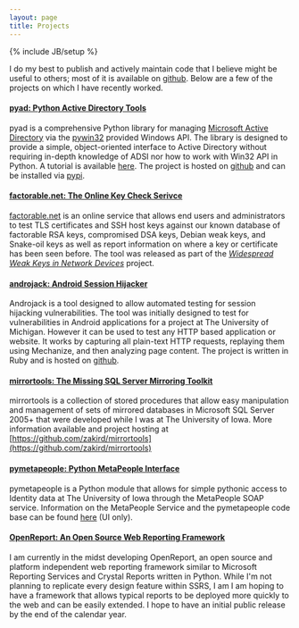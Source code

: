 ```yaml
---
layout: page
title: Projects
---
```

{% include JB/setup %}

I do my best to publish and actively maintain code that I believe might be useful to others; most of it is available on [github](https://github.com/zakird). Below are a few of the projects on which I have recently worked.

#### [pyad: Python Active Directory Tools](https://github.com/zakird/pyad)
pyad is a comprehensive Python library for managing [Microsoft Active Directory](http://www.microsoft.com/en-us/server-cloud/windows-server/active-directory.aspx) via the [pywin32](sourceforge.net/projects/pywin32) provided Windows API. The library is designed to provide a simple, object-oriented interface to Active Directory without requiring in-depth knowledge of ADSI nor how to work with Win32 API in Python. A tutorial is available [here](index.html). The project is hosted on [github](https://github.com/zakird/pyad) and can be installed via [pypi](http://pypi.python.org/pypi/pyad). 

#### [factorable.net: The Online Key Check Serivce](https://factorable.net/keycheck.html)
[factorable.net](https://factorable.net/keycheck.html) is an online service that allows end users and administrators to test TLS certificates and SSH host keys against our known database of factorable RSA keys, compromised DSA keys, Debian weak keys, and Snake-oil keys as well as report information on where a key or certificate has been seen before. The tool was released as part of the [<i>Widespread Weak Keys in Network Devices</i>](https://factorable.net) project.

#### [androjack: Android Session Hijacker](https://github.com/zakird/androjack)
Androjack is a tool designed to allow automated testing for session hijacking vulnerabilities. The tool was initially designed to test for vulnerabilities in Android applications for a project at The University of Michigan. However it can be used to test any HTTP based application or website. It works by capturing all plain-text HTTP requests, replaying them using Mechanize, and then analyzing page content. The project is written in Ruby and is hosted on [github](https://github.com/zakird/androjack).
  
#### [mirrortools: The Missing SQL Server Mirroring Toolkit](https://github.com/zakird/mirrortools)
mirrortools is a collection of stored procedures that allow easy manipulation and management of sets of mirrored databases in Microsoft SQL Server 2005+ that were developed while I was at The University of Iowa. More information available and project hosting at [https://github.com/zakird/mirrortools](https://github.com/zakird/mirrortools)
  
#### [pymetapeople: Python MetaPeople Interface](https://groupshare.uiowa.edu/projects/identity)
pymetapeople is a Python module that allows for simple pythonic access to Identity data at The University of Iowa through the MetaPeople SOAP service. Information on the MetaPeople Service and the pymetapeople code base can be found [here](https://groupshare.uiowa.edu/projects/identity) (UI only).

#### [OpenReport: An Open Source Web Reporting Framework](#)
I am currently in the midst developing OpenReport, an open source and platform independent web reporting framework similar to Microsoft Reporting Services and Crystal Reports written in Python. While I'm not planning to replicate every design feature within SSRS, I am I am hoping to have a framework that allows typical reports to be deployed more quickly to the web and can be easily extended. I hope to have an initial public release by the end of the calendar year.